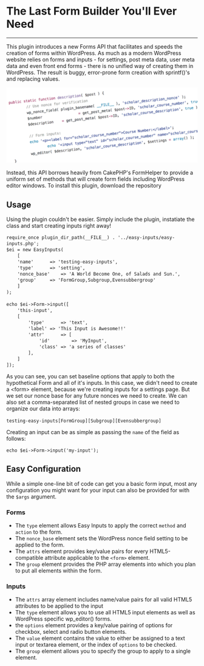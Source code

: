 # The Last Form Builder You'll Ever Need
***
This plugin introduces a new Forms API that facilitates and speeds the creation of forms within WordPress. As much as a modern WordPress website relies on forms and inputs - for settings, post meta data, user meta data and even front end forms - there is no unified way of creating them in WordPress. The result is buggy, error-prone form creation with sprintf()'s and replacing values.

![alt text][screenshot]

[screenshot]: img/bad-screenshot.png "Be kind: sprintf() at a minimum."

Instead, this API borrows heavily from CakePHP's FormHelper to provide a uniform set of methods that will create form fields including WordPress editor windows.
To install this plugin, download the repository

## Usage
Using the plugin couldn't be easier. Simply include the plugin, instatiate the class and start creating inputs right away!

```
require_once plugin_dir_path(__FILE__) . '../easy-inputs/easy-inputs.php';
$ei = new EasyInputs(
    [
    'name'		=> 'testing-easy-inputs',
    'type'		=> 'setting',
    'nonce_base'	=> 'A World Become One, of Salads and Sun.',
    'group'		=> 'FormGroup,Subgroup,Evensubbergroup'
    ]
);

echo $ei->Form->input([
	'this-input',
	[
		'type'		=> 'text',
		'label'	=> 'This Input is Awesome!!'
		'attr'		=> [
    		'id' 		=> 'MyInput',
    		'class'	=> 'a series of classes'
    	],
	]
]);
```

As you can see, you can set baseline options that apply to both the hypothetical Form and all of it's inputs. In this case, we didn't need to create a &lt;form&gt; element, because we're creating inputs for a settings page. But we set our nonce base for any future nonces we need to create. We can also set a comma-separated list of nested groups in case we need to organize our data into arrays:

`testing-easy-inputs[FormGroup][Subgroup][Evensubbergroup]`

Creating an input can be as simple as passing the `name` of the field as follows:
```
echo $ei->Form->input('my-input');
```

## Easy Configuration
While a simple one-line bit of code can get you a basic form input, most any configuration you might want for your input can also be provided for with the `$args` argument.
### Forms
* The `type` element allows Easy Inputs to apply the correct `method` and `action` to the form.
* The `nonce_base` element sets the WordPress nonce field setting to be applied to the form.
* The `attrs` element provides key/value pairs for every HTML5-compatible attribute applicable to the `<form>` element.
* The `group` element provides the PHP array elements into which you plan to put all elements within the form.



### Inputs
* The `attrs` array element includes name/value pairs for all valid HTML5 attributes to be applied to the input
* The `type` element allows you to use all HTML5 input elements as well as WordPress specific wp_editor() forms.
* the `options` element provides a key/value pairing of options for checkbox, select and radio button elements.
* The `value` element contains the value to either be assigned to a text input or textarea element, or the index of `options` to be checked.
* The `group` element allows you to specify the group to apply to a single element.